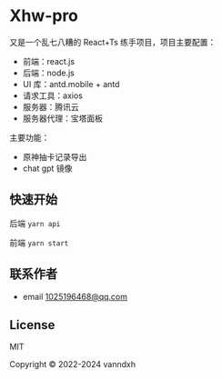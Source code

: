 # Xhw-pro

又是一个乱七八糟的 React+Ts 练手项目，项目主要配置：

- 前端：react.js
- 后端：node.js
- UI 库：antd.mobile + antd
- 请求工具：axios
- 服务器：腾讯云
- 服务器代理：宝塔面板

主要功能：

- 原神抽卡记录导出
- chat gpt 镜像

## 快速开始

后端 `yarn api`

前端 `yarn start`

## 联系作者

- email [1025196468@qq.com](mailto:1025196468@qq.com)

## License

MIT

Copyright © 2022-2024 vanndxh
